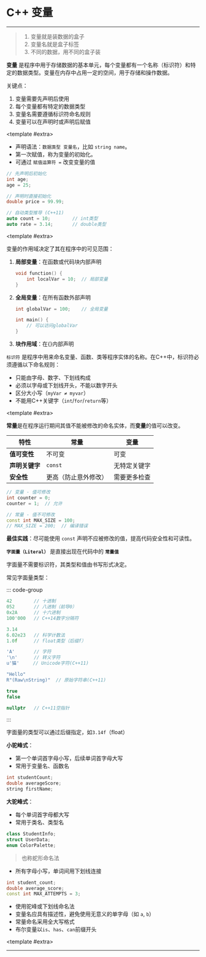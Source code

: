 # C++ 变量

---

<CCollapseGroup>

<CCollapse title="什么是变量？">

> 1. 变量就是装数据的盒子
> 2. 变量名就是盒子标签
> 3. 不同的数据，用不同的盒子装

**变量** 是程序中用于存储数据的基本单元，每个变量都有一个名称（标识符）和特定的数据类型。变量在内存中占用一定的空间，用于存储和操作数据。

关键点：
1. 变量需要先声明后使用
2. 每个变量都有特定的数据类型
3. 变量名需要遵循标识符命名规则
4. 变量可以在声明时或声明后赋值

<template #extra>
    <CBadge text="基础概念" variant="outline" color="#ff4d4f" />
</template>
</CCollapse>

<CCollapse title="如何声明和初始化变量？">

- 声明语法：`数据类型 变量名`，比如 `string name`。
- 第一次赋值，称为变量的初始化。
- 可通过 `赋值运算符 =` 改变变量的值


```cpp
// 先声明后初始化
int age;
age = 25;

// 声明时直接初始化
double price = 99.99;

// 自动类型推导 (C++11)
auto count = 10;        // int类型
auto rate = 3.14;       // double类型
```

<template #extra>
    <CBadge text="重点" variant="outline" color="#ff4d4f" />
</template>
</CCollapse>

<CCollapse title="什么是变量的作用域？">

变量的作用域决定了其在程序中的可见范围：

1. **局部变量**：在函数或代码块内部声明
   ```cpp
   void function() {
       int localVar = 10;  // 局部变量
   }
   ```

2. **全局变量**：在所有函数外部声明
   ```cpp
   int globalVar = 100;    // 全局变量
   
   int main() {
       // 可以访问globalVar
   }
   ```

3. **块作用域**：在{}内部声明

</CCollapse>

<CCollapse title="什么是标识符？">

`标识符` 是程序中用来命名变量、函数、类等程序实体的名称。在C++中，标识符必须遵循以下命名规则：

- 只能由字母、数字、下划线构成
- 必须以字母或下划线开头，不能以数字开头
- 区分大小写（`myVar ≠ myvar`）
- 不能用C++关键字（`int`/`for`/`return`等）

<template #extra>
    <CBadge text="基础规则" variant="outline" color="#ff4d4f" />
</template>
</CCollapse>

<CCollapse title="什么是常量？">

**常量**是在程序运行期间其值不能被修改的命名实体，而**变量**的值可以改变。

| 特性 | 常量 | 变量 |
|------|------|------|
| **值可变性** | 不可变 | 可变 |
| **声明关键字** | `const` | 无特定关键字 |
| **安全性** | 更高（防止意外修改） | 需要更多检查 |


```cpp
// 变量 - 值可修改
int counter = 0;
counter = 1;  // 允许

// 常量 - 值不可修改
const int MAX_SIZE = 100;
// MAX_SIZE = 200;  // 编译错误

```

**最佳实践**：尽可能使用 `const` 声明不应被修改的值，提高代码安全性和可读性。

</CCollapse>

<CCollapse title="什么是字面量？">

**`字面量（Literal）`** 是直接出现在代码中的 **`常量值`**

字面量不需要标识符，其类型和值由书写形式决定。

常见字面量类型：

::: code-group

```cpp [整数]
42        // 十进制
052       // 八进制（前导0）
0x2A      // 十六进制
100'000   // C++14数字分隔符
```

```cpp [浮点数]
3.14
6.02e23   // 科学计数法
1.0f      // float类型（后缀f）

```

```cpp [字符]
'A'       // 字符
'\n'      // 转义字符
u'猫'     // Unicode字符(C++11)
```

```cpp [字符串]
"Hello"
R"(Raw\nString)"  // 原始字符串(C++11)
```

```cpp [布尔]
true
false
```

```cpp [指针]
nullptr   // C++11空指针
```

:::

字面量的类型可以通过后缀指定，如`3.14f`（float）

</CCollapse>


<CCollapse title="什么是驼峰命名法？">

**小驼峰式**：
- 第一个单词首字母小写，后续单词首字母大写
- 常用于变量名、函数名
```cpp
int studentCount;
double averageScore;
string firstName;
```

**大驼峰式**：
- 每个单词首字母都大写
- 常用于类名、类型名
```cpp
class StudentInfo;
struct UserData;
enum ColorPalette;
```

</CCollapse>

<CCollapse title="什么是下划线命名法？">

> 也称蛇形命名法

- 所有字母小写，单词间用下划线连接
```cpp
int student_count;
double average_score;
const int MAX_ATTEMPTS = 3;
```

</CCollapse>


<CCollapse title="变量命名规范有哪些？">

- 使用驼峰或下划线命名法
- ​变量名应具有描述性​​，避免使用无意义的单字母（如 `a`, `b`）
- 常量命名采用全大写格式
- 布尔变量以`is`、`has`、`can`前缀开头

<template #extra>
    <CBadge text="最佳实践" variant="outline" color="#52c41aff" />
</template>
</CCollapse>

</CCollapseGroup>

---